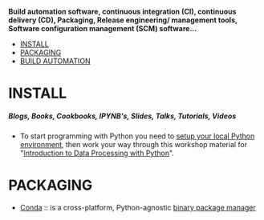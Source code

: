 **Build automation software, continuous integration (CI), continuous delivery (CD), Packaging, Release engineering/ management tools, Software configuration management (SCM) software...**

* [INSTALL](#install)
* [PACKAGING](#packaging)
* [BUILD AUTOMATION](#build-automation)


# INSTALL

##### Blogs, Books, Cookbooks, IPYNB's, Slides, Talks, Tutorials, Videos
* To start programming with Python you need to [setup your local Python environment](http://www.datarobot.com/blog/getting-up-and-running-with-python), then work your way through this workshop material for "[Introduction to Data Processing with Python](http://opentechschool.github.io/python-data-intro/)".


# PACKAGING
* [Conda](https://github.com/conda/conda) :: is a cross-platform, Python-agnostic [binary package manager](http://conda.pydata.org) 
